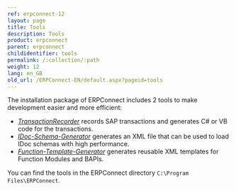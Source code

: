 ```yaml
---
ref: erpconnect-12
layout: page
title: Tools
description: Tools
product: erpconnect
parent: erpconnect
childidentifier: tools
permalink: /:collection/:path
weight: 12
lang: en_GB
old_url: /ERPConnect-EN/default.aspx?pageid=tools
---
```


The installation package of ERPConnect includes 2 tools to make development easier and more efficient:
- [*TransactionRecorder*](./tools/transaction-recorder) records SAP transactions and generates C# or VB code for the transactions.
- [*IDoc-Schema-Generator*](./tools/idoc-schema-generator) generates an XML file that can be used to load IDoc schemas with high performance.
- [*Function-Template-Generator*](./tools/function-template-generator) generates reusable XML templates for Function Modules and BAPIs.

You can find the tools in the ERPConnect directory `C:\Program Files\ERPConnect`.<br>
